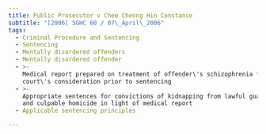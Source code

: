 ```yaml
---
title: Public Prosecutor v Chee Cheong Hin Constance
subtitle: "[2006] SGHC 60 / 07\_April\_2006"
tags:
  - Criminal Procedure and Sentencing
  - Sentencing
  - Mentally disordered offenders
  - Mentally disordered offender
  - >-
    Medical report prepared on treatment of offender\'s schizophrenia for
    court\'s consideration prior to sentencing
  - >-
    Appropriate sentences for convictions of kidnapping from lawful guardianship
    and culpable homicide in light of medical report
  - Applicable sentencing principles

---
```


